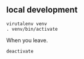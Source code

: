 


## local development

    virutalenv venv
    . venv/bin/activate




When you leave.

    deactivate